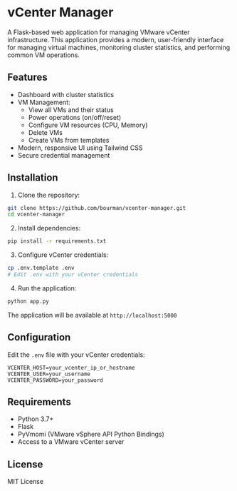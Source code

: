 # vCenter Manager

A Flask-based web application for managing VMware vCenter infrastructure. This application provides a modern, user-friendly interface for managing virtual machines, monitoring cluster statistics, and performing common VM operations.

## Features

- Dashboard with cluster statistics
- VM Management:
  - View all VMs and their status
  - Power operations (on/off/reset)
  - Configure VM resources (CPU, Memory)
  - Delete VMs
  - Create VMs from templates
- Modern, responsive UI using Tailwind CSS
- Secure credential management

## Installation

1. Clone the repository:
```bash
git clone https://github.com/bourman/vcenter-manager.git
cd vcenter-manager
```

2. Install dependencies:
```bash
pip install -r requirements.txt
```

3. Configure vCenter credentials:
```bash
cp .env.template .env
# Edit .env with your vCenter credentials
```

4. Run the application:
```bash
python app.py
```

The application will be available at `http://localhost:5000`

## Configuration

Edit the `.env` file with your vCenter credentials:
```
VCENTER_HOST=your_vcenter_ip_or_hostname
VCENTER_USER=your_username
VCENTER_PASSWORD=your_password
```

## Requirements

- Python 3.7+
- Flask
- PyVmomi (VMware vSphere API Python Bindings)
- Access to a VMware vCenter server

## License

MIT License
